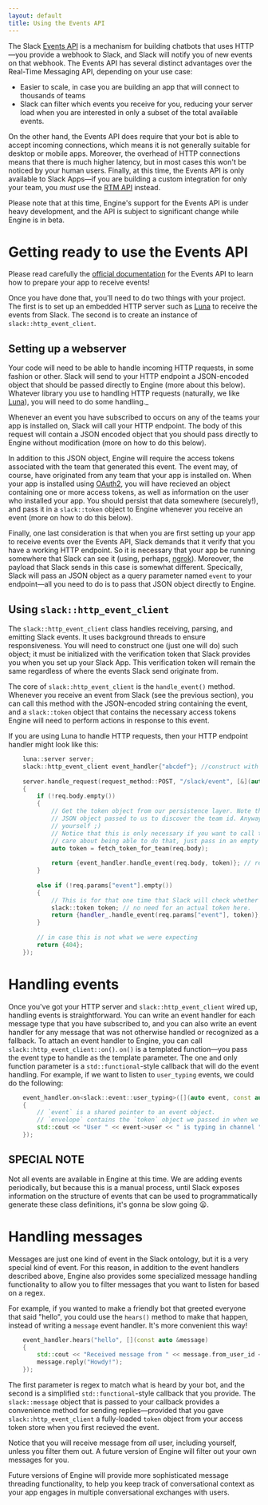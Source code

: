 ```yaml
---
layout: default
title: Using the Events API
---
```


The Slack [Events API](https://api.slack.com/events-api) is a mechanism for building chatbots that uses HTTP—you provide a webhook to Slack, and Slack will notify you of new events on that webhook. The Events API has several distinct advantages over the Real-Time Messaging API, depending on your use case:

- Easier to scale, in case you are building an app that will connect to thousands of teams
- Slack can filter which events you receive for you, reducing your server load when you are interested in only a subset of the total available events.

On the other hand, the Events API does require that your bot is able to accept incoming connections, which means it is not generally suitable for desktop or mobile apps. Moreover, the overhead of HTTP connections means that there is much higher latency, but in most cases this won't be noticed by your human users. Finally, at this time, the Events API is only available to Slack Apps—if you are building a custom integration for only your team, you _must_ use the [RTM API](rtm_client.md) instead.

Please note that at this time, Engine's support for the Events API is under heavy development, and the API is subject to significant change while Engine is in beta.

# Getting ready to use the Events API

Please read carefully the [official documentation](https://api.slack.com/events-api) for the Events API to learn how to prepare your app to receive events!

Once you have done that, you'll need to do two things with your project. The first is to set up an embedded HTTP server such as [Luna](https://don.goodman-wilson.com/luna) to receive the events from Slack. The second is to create an instance of `slack::http_event_client`.
 
## Setting up a webserver

Your code will need to be able to handle incoming HTTP requests, in some fashion or other. Slack will send to your HTTP endpoint a JSON-encoded object that should be passed directly to Engine (more about this below). Whatever library you use to handling HTTP requests (naturally, we like [Luna](https://don.goodman-wilson.com/luna)), you will need to do some handling._

Whenever an event you have subscribed to occurs on any of the teams your app is installed on, Slack will call your HTTP endpoint. The body of this request will contain a JSON encoded object that you should pass directly to Engine without modification (more on how to do this below).

In addition to this JSON object, Engine will require the access tokens associated with the team that generated this event. The event may, of course, have originated from any team that your app is installed on. When your app is installed using [OAuth2](https://api.slack.com/docs/oauth), you will have recieved an object containing one or more access tokens, as well as information on the user who installed your app. You should persist that data somewhere (securely!), and pass it in a `slack::token` object to Engine whenever you receive an event (more on how to do this below).

Finally, one last consideration is that when you are first setting up your app to receive events over the Events API, Slack demands that it verify that you have a working HTTP endpoint. So it is necessary that your app be running somewhere that Slack can see it (using, perhaps, [ngrok](https://api.slack.com/tutorials/tunneling-with-ngrok)). Moreover, the payload that Slack sends in this case is somewhat different. Specically, Slack will pass an JSON object as a query parameter named `event` to your endpoint—all you need to do is to pass that JSON object directly to Engine. 

## Using `slack::http_event_client`

The `slack::http_event_client` class handles receiving, parsing, and emitting Slack events. It uses background threads to ensure responsiveness. You will need to construct one (just one will do) such object; it must be initialized with the verification token that Slack provides you when you set up your Slack App. This verification token will remain the same regardless of where the events Slack send originate from.

The core of `slack::http_event_client` is the `handle_event()` method. Whenever you receive an event from Slack (see the previous section), you can call this method with the JSON-encoded string containing the event, and a `slack::token` object that contains the necessary access tokens Engine will need to perform actions in response to this event.

If you are using Luna to handle HTTP requests, then your HTTP endpoint handler might look like this:

```cpp
    luna::server server;
    slack::http_event_client event_handler{"abcdef"}; //construct with verification token
    
    server.handle_request(request_method::POST, "/slack/event", [&](auto req) -> response
    {
        if (!req.body.empty())
        {
            // Get the token object from our persistence layer. Note that this will require deserializing the
            // JSON object passed to us to discover the team id. Anyway, you'll need to implement this function
            // yourself ;)
            // Notice that this is only necessary if you want to call the Web API in your event handlers. If you don't
            // care about being able to do that, just pass in an empty token object and don't sweat persistence.
            auto token = fetch_token_for_team(req.body);
            
            return {event_handler.handle_event(req.body, token)}; // returns an empty string
        }
        
        else if (!req.params["event"].empty())
        {
            // This is for that one time that Slack will check whether your HTTP endpoint works.
            slack::token token; // no need for an actual token here.
            return {handler_.handle_event(req.params["event"], token)}; // returns a non-empty string that must be put into the response body
        }
        
        // in case this is not what we were expecting
        return {404};
    });
```

# Handling events

Once you've got your HTTP server and `slack::http_event_client` wired up, handling events is straightforward. You can write an event handler for each message type that you have subscribed to, and you can also write an event handler for any message that was not otherwise handled or recognized as a fallback. To attach an event handler to Engine, you can call `slack::http_event_client::on()`. `on()` is a templated function—you pass the event type to handle as the template parameter. The one and only function parameter is a `std::functional`-style callback that will do the event handling. For example, if we want to listen to `user_typing` events, we could do the following:

```cpp
    event_handler.on<slack::event::user_typing>([](auto event, const auto &envelope)
    {
        // `event` is a shared pointer to an event object.
        // `envelope` contains the `token` object we passed in when we received the event, among other things
        std::cout << "User " << event->user << " is typing in channel " << event->channel << std::endl;
    });
```

## SPECIAL NOTE

Not all events are available in Engine at this time. We are adding events periodically, but because this is a manual process, until Slack exposes information on the structure of events that can be used to programmatically generate these class definitions, it's gonna be slow going :frowning:.

# Handling messages

Messages are just one kind of event in the Slack ontology, but it is a very special kind of event. For this reason, in addition to the event handlers described above, Engine also provides some specialized message handling functionality to allow you to filter messages that you want to listen for based on a regex.

For example, if you wanted to make a friendly bot that greeted everyone that said "hello", you could use the `hears()` method to make that happen, instead of writing a `message` event handler. It's more convenient this way!

```cpp
    event_handler.hears("hello", [](const auto &message)
    {
        std::cout << "Received message from " << message.from_user_id << " in channel " << message.channel_id << "\"" << message.text << "\"" << std::endl;
        message.reply("Howdy!");
    });
```

The first parameter is regex to match what is heard by your bot, and the second is a simplified `std::functional`-style callback that you provide. The `slack::message` object that is passed to your callback provides a convenience method for sending replies—provided that you gave `slack::http_event_client` a fully-loaded `token` object from your access token store when you first recieved the event.

Notice that you will receive message from _all_ user, including yourself, unless you filter them out. A future version of Engine will filter out your own messages for you.

Future versions of Engine will provide more sophisticated message threading functionality, to help you keep track of conversational context as your app engages in multiple conversational exchanges with users.